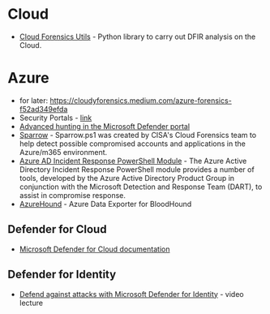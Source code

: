 # Cloud
- [Cloud Forensics Utils](https://github.com/google/cloud-forensics-utils) - Python library to carry out DFIR analysis on the Cloud.

# Azure
- for later: https://cloudyforensics.medium.com/azure-forensics-f52ad349efda
- Security Portals - [link](https://learn.microsoft.com/en-us/microsoft-365/security/defender/portals?view=o365-worldwide)
- [Advanced hunting in the Microsoft Defender portal](https://learn.microsoft.com/en-us/microsoft-365/security/defender/advanced-hunting-microsoft-defender?view=o365-worldwide)
- [Sparrow](https://github.com/cisagov/Sparrow) - Sparrow.ps1 was created by CISA's Cloud Forensics team to help detect possible compromised accounts and applications in the Azure/m365 environment.
- [Azure AD Incident Response PowerShell Module]() - The Azure Active Directory Incident Response PowerShell module provides a number of tools, developed by the Azure Active Directory Product Group in conjunction with the Microsoft Detection and Response Team (DART), to assist in compromise response.
- [AzureHound](https://github.com/BloodHoundAD/AzureHound) - Azure Data Exporter for BloodHound 

## Defender for Cloud
- [Microsoft Defender for Cloud documentation](https://learn.microsoft.com/en-us/azure/defender-for-cloud/)
## Defender for Identity
- [Defend against attacks with Microsoft Defender for Identity](https://learn.microsoft.com/en-us/training/modules/defender-identity-defend-attacks/) - video lecture
